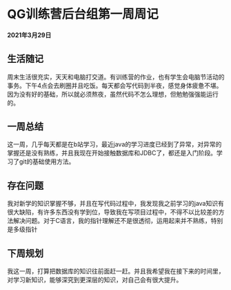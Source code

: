 # QG训练营后台组第一周周记

#### 2021年3月29日





## 生活随记

周末生活很充实，天天和电脑打交道。有训练营的作业，也有学生会电脑节活动的事务。下午4点会去刷圈并且吃饭。每天都会写代码到半夜，感觉身体疲惫不堪。因为没有好的基础，所以就必须熬夜，虽然代码不怎么理想，但勉勉强强能运行的。



## 一周总结

这一周，几乎每天都是在b站学习，最近java的学习进度已经到了异常，对异常的掌握还是没有熟练，并且我现在开始接触数据库和JDBC了，都还是入门阶段。学习了git的基础使用方法。



## 存在问题

我对新学的知识掌握不够，并且在写代码过程中，我发现我之前学习的java知识有很大缺陷，有许多东西没有学到位，导致我在写项目过程中，不得不以比较差的方法解决问题。对于C语言，我的指针理解还不是很透彻，运用起来并不熟练，特别是多级指针



## 下周规划

我这一周，打算把数据库的知识往前面赶一赶。并且我希望我在接下来的时间里，对学习新知识，能够深究到更深层的知识，对自己会有很大提升。

